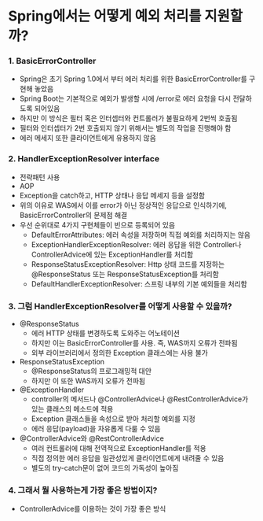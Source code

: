 # Spring에서는 어떻게 예외 처리를 지원할까?
### 1. BasicErrorController
   - Spring은 초기 Spring 1.0에서 부터 에러 처리를 위한 BasicErrorController를 구현해 놓았음
   - Spring Boot는 기본적으로 예외가 발생할 시에 /error로 에러 요청을 다시 전달하도록 되어있음
   - 하지만 이 방식은 필터 혹은 인터셉터와 컨트롤러가 불필요하게 2번씩 호출됨
   - 필터와 인터셉터가 2번 호출되지 않기 위해서는 별도의 작업을 진행해야 함
   - 에러 메세지 또한 클라이언트에게 유용하지 않음

### 2. HandlerExceptionResolver interface
   - 전략패턴 사용
   - AOP
   - Exception을 catch하고, HTTP 상태나 응답 메세지 등을 설정함
   - 위의 이유로 WAS에서 이를 error가 아닌 정상적인 응답으로 인식하기에, BasicErrorController의 문제점 해결
   - 우선 순위대로 4가지 구현체들이 빈으로 등록되어 있음
     - DefaultErrorAttributes: 에러 속성을 저장하며 직접 예외를 처리하지는 않음
     - ExceptionHandlerExceptionResolver: 에러 응답을 위한 Controller나 ControllerAdvice에 있는 ExceptionHandler를 처리함
     - ResponseStatusExceptionResolver: Http 상태 코드를 지정하는 @ResponseStatus 또는 ResponseStatusException를 처리함
     - DefaultHandlerExceptionResolver: 스프링 내부의 기본 예외들을 처리함

### 3. 그럼 HandlerExceptionResolver를 어떻게 사용할 수 있을까?
   - @ResponseStatus
      - 에러 HTTP 상태를 변경하도록 도와주는 어노테이션
      - 하지만 이는 BasicErrorController를 사용. 즉, WAS까지 오류가 전파됨
      - 외부 라이브러리에서 정의한 Exception 클래스에는 사용 불가
   - ResponseStatusException
      - @ResponseStatus의 프로그래밍적 대안
      - 하지만 이 또한 WAS까지 오류가 전파됨
   - @ExceptionHandler
      - controller의 메서드나 @ControllerAdvice나 @RestControllerAdvice가 있는 클래스의 메소드에 적용
      - Exception 클래스들을 속성으로 받아 처리할 예외를 지정
      - 에러 응답(payload)을 자유롭게 다룰 수 있음 
   - @ControllerAdvice와 @RestControllerAdvice
      - 여러 컨트롤러에 대해 전역적으로 ExceptionHandler를 적용
      - 직접 정의한 에러 응답을 일관성있게 클라이언트에게 내려줄 수 있음
      - 별도의 try-catch문이 없어 코드의 가독성이 높아짐

### 4. 그래서 뭘 사용하는게 가장 좋은 방법이지?
   - ControllerAdvice를 이용하는 것이 가장 좋은 방식
   
